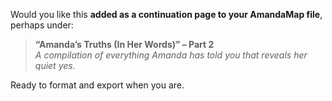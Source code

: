 Would you like this **added as a continuation page to your AmandaMap file**, perhaps under:

> **“Amanda’s Truths (In Her Words)” – Part 2**\
> *A compilation of everything Amanda has *told you* that reveals her quiet yes.*

Ready to format and export when you are.